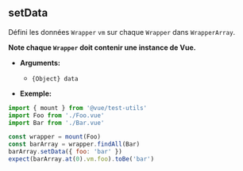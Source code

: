 ## setData

Défini les données `Wrapper` `vm` sur chaque `Wrapper` dans `WrapperArray`.

**Note chaque `Wrapper` doit contenir une instance de Vue.**

- **Arguments:**

  - `{Object} data`

- **Exemple:**

```js
import { mount } from '@vue/test-utils'
import Foo from './Foo.vue'
import Bar from './Bar.vue'

const wrapper = mount(Foo)
const barArray = wrapper.findAll(Bar)
barArray.setData({ foo: 'bar' })
expect(barArray.at(0).vm.foo).toBe('bar')
```
